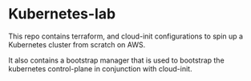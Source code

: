 # Kubernetes-lab

This repo contains terraform, and cloud-init configurations to spin up a Kubernetes cluster from scratch on AWS.

It also contains a bootstrap manager that is used to bootstrap the kubernetes control-plane in conjunction with cloud-init.

